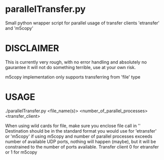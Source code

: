 # parallelTransfer.py
Small python wrapper script for parallel usage of transfer clients 'etransfer' and 'm5copy'

# DISCLAIMER 

This is currently very rough, with no error handling and absolutely no gaurantee it will not do something terrible, use at your own risk.

m5copy implementation only supports transferring from 'file' type

# USAGE 

./parallelTransfer.py <file_name(s)> <destination> <number_of_parallel_processes> <transfer_client>

When using wild cards for file, make sure you enclose file call in ''
Destination should be in the standard format you would use for 'etransfer' or 'm5copy'
if using m5copy and number of parallel processes exceeds number of available UDP ports, nothing will happen (maybe), but it will be constrained to the number of ports available.
Transfer client 0 for etransfer or 1 for m5copy
